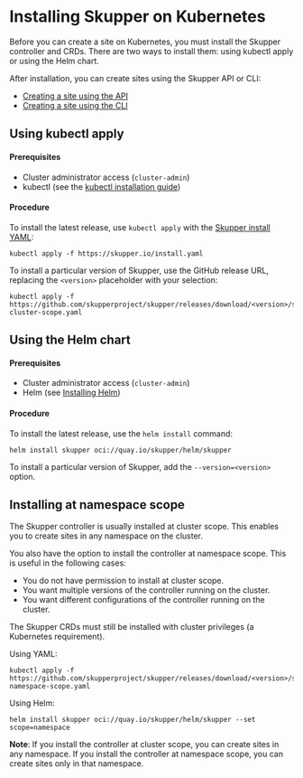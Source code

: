 # Installing Skupper on Kubernetes

Before you can create a site on Kubernetes, you must install the
Skupper controller and CRDs.  There are two ways to install them:
using kubectl apply or using the Helm chart.

After installation, you can create sites using the Skupper API or CLI:

- [Creating a site using the API](../operation/api/site-configuration.html)
- [Creating a site using the CLI](../operation/cli/site-configuration.html)

## Using kubectl apply

#### Prerequisites

- Cluster administrator access (`cluster-admin`)
- kubectl (see the [kubectl installation guide](https://kubernetes.io/docs/tasks/tools/#kubectl))

#### Procedure

To install the latest release, use `kubectl apply` with the [Skupper
install YAML](https://skupper.io/install.yaml):

~~~ shell
kubectl apply -f https://skupper.io/install.yaml
~~~

To install a particular version of Skupper, use the GitHub release
URL, replacing the `<version>` placeholder with your selection:

~~~ shell
kubectl apply -f https://github.com/skupperproject/skupper/releases/download/<version>/skupper-cluster-scope.yaml
~~~

## Using the Helm chart

#### Prerequisites

- Cluster administrator access (`cluster-admin`)
- Helm (see [Installing Helm](https://helm.sh/docs/intro/install/))

#### Procedure

To install the latest release, use the `helm install` command:

~~~ shell
helm install skupper oci://quay.io/skupper/helm/skupper
~~~

To install a particular version of Skupper, add the
`--version=<version>` option.

## Installing at namespace scope

The Skupper controller is usually installed at cluster scope.  This
enables you to create sites in any namespace on the cluster.

You also have the option to install the controller at namespace scope.
This is useful in the following cases:

- You do not have permission to install at cluster scope.
- You want multiple versions of the controller running on the cluster.
- You want different configurations of the controller running on the
  cluster.

The Skupper CRDs must still be installed with cluster privileges (a
Kubernetes requirement).

Using YAML:

~~~ shell
kubectl apply -f https://github.com/skupperproject/skupper/releases/download/<version>/skupper-namespace-scope.yaml
~~~

Using Helm:

~~~ shell
helm install skupper oci://quay.io/skupper/helm/skupper --set scope=namespace
~~~

**Note**: If you install the controller at cluster scope, you can
create sites in any namespace.  If you install the controller at
namespace scope, you can create sites only in that namespace.
